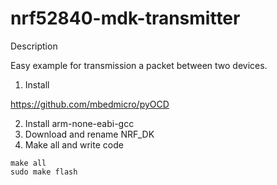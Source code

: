 # nrf52840-mdk-transmitter

Description

Easy example for transmission a packet between two devices.

1. Install

https://github.com/mbedmicro/pyOCD

2. Install arm-none-eabi-gcc
3. Download and rename NRF_DK
4. Make all and write code
```shell script
make all
sudo make flash
```